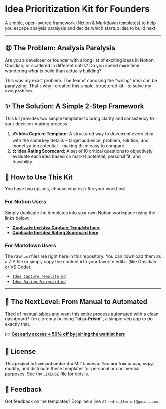 # Idea Prioritization Kit for Founders

A simple, open-source framework (Notion & Markdown templates) to help you escape analysis paralysis and decide which startup idea to build next.

---

## 😫 The Problem: Analysis Paralysis

Are you a developer or founder with a long list of exciting ideas in Notion, Obsidian, or scattered in different notes? Do you spend more time wondering *what* to build than actually building?

This was my exact problem. The fear of choosing the "wrong" idea can be paralyzing. That's why I created this simple, structured kit – to solve my own problem.

## ✨ The Solution: A Simple 2-Step Framework

This kit provides two simple templates to bring clarity and consistency to your decision-making process.

1.  **✍️ Idea Capture Template:** A structured way to document every idea with the same key details – target audience, problem, solution, and monetization potential – making them easy to compare.
2.  **⚖️ Idea Rating Scorecard:** A set of 10 critical questions to objectively evaluate each idea based on market potential, personal fit, and feasibility.

## 🚀 How to Use This Kit

You have two options, choose whatever fits your workflow!

### For Notion Users
Simply duplicate the templates into your own Notion workspace using the links below:

- **<a href="https://happy-cilantro-758.notion.site/Idea-Capture-Template-2391f4f7267480af9956ca5f5c9f4a67" target="_blank" rel="noopener noreferrer">Duplicate the Idea Capture Template here</a>**
- **<a href="https://happy-cilantro-758.notion.site/Idea-Rating-Scorecard-2391f4f7267480508d4edce6b06e9d68" target="_blank" rel="noopener noreferrer">Duplicate the Idea Rating Scorecard here</a>**

### For Markdown Users
The raw `.md` files are right here in this repository. You can download them as a ZIP file or simply copy the content into your favorite editor (like Obsidian or VS Code).

- [`Idea Capture Template.md`](./Idea%20Capture%20Template.md)
- [`Idea Rating Scorecard.md`](./Idea%20Rating%20Scorecard.md)

---

## 🤖 The Next Level: From Manual to Automated

Tired of manual tables and want this entire process automated with a clean dashboard? I'm currently building **"Idea-Prism"**, a simple web app to do exactly that.

👉 **[Get early access + 50% off by joining the waitlist here]({{DEIN_GOOGLE_FORM_LINK}})**

## 📜 License

This project is licensed under the MIT License. You are free to use, copy, modify, and distribute these templates for personal or commercial purposes. See the `LICENSE` file for details.

## 💬 Feedback

Got feedback on the templates? Drop me a line at `redfeatherint@gmail.com`.
